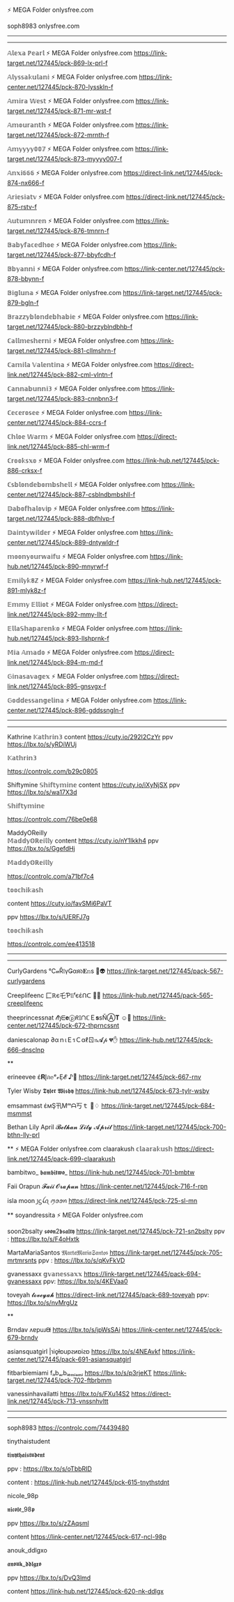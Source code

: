 ⚡ MEGA Folder  onlysfree.com

soph8983 onlysfree.com

****
****
𝔸𝕝𝕖𝕩𝕒 ℙ𝕖𝕒𝕣𝕝	⚡ MEGA Folder  onlysfree.com
https://link-target.net/127445/pck-869-lx-prl-f

𝔸𝕝𝕪𝕤𝕤𝕒𝕜𝕦𝕝𝕒𝕟𝕚	⚡ MEGA Folder  onlysfree.com
https://link-center.net/127445/pck-870-lysskln-f

𝔸𝕞𝕚𝕣𝕒 𝕎𝕖𝕤𝕥	⚡ MEGA Folder  onlysfree.com
https://link-target.net/127445/pck-871-mr-wst-f

𝔸𝕞𝕠𝕦𝕣𝕒𝕟𝕥𝕙	⚡ MEGA Folder  onlysfree.com
https://link-target.net/127445/pck-872-mrnth-f

𝔸𝕞𝕪𝕪𝕪𝕪𝟘𝟘𝟟	⚡ MEGA Folder  onlysfree.com
https://link-target.net/127445/pck-873-myyyy007-f

𝔸𝕟𝕩𝕚𝟞𝟞𝟞	⚡ MEGA Folder  onlysfree.com
https://direct-link.net/127445/pck-874-nx666-f

𝔸𝕣𝕚𝕖𝕤𝕚𝕒𝕥𝕧	⚡ MEGA Folder  onlysfree.com
https://direct-link.net/127445/pck-875-rstv-f

𝔸𝕦𝕥𝕦𝕞𝕟𝕣𝕖𝕟	⚡ MEGA Folder  onlysfree.com
https://link-target.net/127445/pck-876-tmnrn-f

𝔹𝕒𝕓𝕪𝕗𝕒𝕔𝕖𝕕𝕙𝕠𝕖	⚡ MEGA Folder  onlysfree.com
https://link-target.net/127445/pck-877-bbyfcdh-f

𝔹𝕓𝕪𝕒𝕟𝕟𝕚	⚡ MEGA Folder  onlysfree.com
https://link-center.net/127445/pck-878-bbynn-f

𝔹𝕚𝕘𝕝𝕦𝕟𝕒	⚡ MEGA Folder  onlysfree.com
https://link-target.net/127445/pck-879-bgln-f

𝔹𝕣𝕒𝕫𝕫𝕪𝕓𝕝𝕠𝕟𝕕𝕖𝕓𝕙𝕒𝕓𝕚𝕖	⚡ MEGA Folder  onlysfree.com
https://link-target.net/127445/pck-880-brzzyblndbhb-f

ℂ𝕒𝕝𝕝𝕞𝕖𝕤𝕙𝕖𝕣𝕟𝕚	⚡ MEGA Folder  onlysfree.com
https://link-target.net/127445/pck-881-cllmshrn-f

ℂ𝕒𝕞𝕚𝕝𝕒 𝕍𝕒𝕝𝕖𝕟𝕥𝕚𝕟𝕒	⚡ MEGA Folder  onlysfree.com
https://direct-link.net/127445/pck-882-cml-vlntn-f

ℂ𝕒𝕟𝕟𝕒𝕓𝕦𝕟𝕟𝕚𝟛	⚡ MEGA Folder  onlysfree.com
https://link-target.net/127445/pck-883-cnnbnn3-f

ℂ𝕖𝕔𝕖𝕣𝕠𝕤𝕖𝕖	⚡ MEGA Folder  onlysfree.com
https://link-center.net/127445/pck-884-ccrs-f

ℂ𝕙𝕝𝕠𝕖 𝕎𝕒𝕣𝕞	⚡ MEGA Folder  onlysfree.com
https://direct-link.net/127445/pck-885-chl-wrm-f

ℂ𝕣𝕠𝕠𝕜𝕤𝕩𝕠	⚡ MEGA Folder  onlysfree.com
https://link-hub.net/127445/pck-886-crksx-f

ℂ𝕤𝕓𝕝𝕠𝕟𝕕𝕖𝕓𝕠𝕞𝕓𝕤𝕙𝕖𝕝𝕝	⚡ MEGA Folder  onlysfree.com
https://link-center.net/127445/pck-887-csblndbmbshll-f

𝔻𝕒𝕓𝕠𝕗𝕙𝕒𝕝𝕠𝕧𝕚𝕡	⚡ MEGA Folder  onlysfree.com
https://link-target.net/127445/pck-888-dbfhlvp-f

𝔻𝕒𝕚𝕟𝕥𝕪𝕨𝕚𝕝𝕕𝕖𝕣	⚡ MEGA Folder  onlysfree.com
https://link-center.net/127445/pck-889-dntywldr-f

𝕞𝕠𝕠𝕟𝕪𝕠𝕦𝕣𝕨𝕒𝕚𝕗𝕦	⚡ MEGA Folder  onlysfree.com
https://link-hub.net/127445/pck-890-mnyrwf-f

𝔼𝕞𝕚𝕝𝕪𝕜𝟠ℤ	⚡ MEGA Folder  onlysfree.com
https://link-hub.net/127445/pck-891-mlyk8z-f

𝔼𝕞𝕞𝕪 𝔼𝕝𝕝𝕚𝕠𝕥	⚡ MEGA Folder  onlysfree.com
https://direct-link.net/127445/pck-892-mmy-llt-f

𝔼𝕝𝕝𝕒𝕊𝕙𝕒𝕡𝕒𝕣𝕖𝕟𝕜𝕠	⚡ MEGA Folder  onlysfree.com
https://link-hub.net/127445/pck-893-llshprnk-f

𝕄𝕚𝕒 𝔸𝕞𝕒𝕕𝕠	⚡ MEGA Folder  onlysfree.com
https://direct-link.net/127445/pck-894-m-md-f

𝔾𝕚𝕟𝕒𝕤𝕒𝕧𝕒𝕘𝕖𝕩	⚡ MEGA Folder  onlysfree.com
https://direct-link.net/127445/pck-895-gnsvgx-f

𝔾𝕠𝕕𝕕𝕖𝕤𝕤𝕒𝕟𝕘𝕖𝕝𝕚𝕟𝕒	⚡ MEGA Folder  onlysfree.com
https://link-center.net/127445/pck-896-gddssngln-f

***
***
Kathrine
𝕂𝕒𝕥𝕙𝕣𝕚𝕟𝟛
content https://cuty.io/292I2CzYr
ppv  https://lbx.to/s/yRDiWUj

𝕂𝕒𝕥𝕙𝕣𝕚𝕟𝟛

https://controlc.com/b29c0805

Shiftymine
𝕊𝕙𝕚𝕗𝕥𝕪𝕞𝕚𝕟𝕖
content https://cuty.io/iXyNjSX
ppv https://lbx.to/s/wa17X3d

𝕊𝕙𝕚𝕗𝕥𝕪𝕞𝕚𝕟𝕖

https://controlc.com/76be0e68

MaddyOReilly   
𝕄𝕒𝕕𝕕𝕪𝕆ℝ𝕖𝕚𝕝𝕝𝕪
content  https://cuty.io/nY1Ikkh4
ppv https://lbx.to/s/GgefdHj

𝕄𝕒𝕕𝕕𝕪𝕆ℝ𝕖𝕚𝕝𝕝𝕪

https://controlc.com/a71bf7c4

𝕥𝕠𝕠𝕔𝕙𝕚𝕜𝕒𝕤𝕙

content https://cuty.io/favSMi6PaVT

ppv https://lbx.to/s/UERFJ7g

𝕥𝕠𝕠𝕔𝕙𝕚𝕜𝕒𝕤𝕙

https://controlc.com/ee413518

****
****


CurlyGardens   ℃𝓊Ř𝔩үǤαя𝔡𝐄𝕟s  🍔👽
https://link-target.net/127445/pack-567-curlygardens

Creeplifeenc   匚ℝє乇Ƥ𝔩𝕚ᶠєέᑎᑕ  🎅😲
https://link-hub.net/127445/pack-565-creeplifeenc

theeprincessnat    𝓉ђᗴ𝐞ⓟᖇ𝕀ᑎℂＥ𝐬ѕŇⒶ𝐓  ☺💞
https://link-center.net/127445/pck-672-thprncssnt

daniescalonap    ∂αｎιＥรＣαℓㄖ𝔫𝓐𝓅  💔✋
https://link-hub.net/127445/pck-666-dnsclnp

**

erineevee   έ𝐑Įภ𝕖ᵉ𝓋Ẹ𝓔  ♪🎉
https://link-target.net/127445/pck-667-rnv

Tyler Wisby   𝕿𝖞𝖑𝖊𝖗 𝖂𝖎𝖘𝖇𝖞
https://link-hub.net/127445/pck-673-tylr-wsby

emsammast   έмŞ卂Μᵐᗩ丂ｔ  👺♢
https://link-target.net/127445/pck-684-msmmst

Bethan Lily April   𝓑𝓮𝓽𝓱𝓪𝓷 𝓛𝓲𝓵𝔂 𝓐𝓹𝓻𝓲𝓵
https://link-target.net/127445/pck-700-bthn-lly-prl

** ⚡ MEGA Folder  onlysfree.com
claarakush   𝕔𝕝𝕒𝕒𝕣𝕒𝕜𝕦𝕤𝕙
https://direct-link.net/127445/pack-699-claarakush

bambitwo_   𝖇𝖆𝖒𝖇𝖎𝖙𝖜𝖔_
https://link-hub.net/127445/pck-701-bmbtw

Faii Orapun    𝓕𝓪𝓲𝓲 𝓞𝓻𝓪𝓹𝓾𝓷
https://link-center.net/127445/pck-716-f-rpn

isla moon   ꠸ᦓꪶꪖ ꪑꪮꪮꪀ
https://direct-link.net/127445/pck-725-sl-mn

**  soyandressita  ⚡ MEGA Folder  onlysfree.com

soon2bsalty   𝖘𝖔𝖔𝖓2𝖇𝖘𝖆𝖑𝖙𝖞 
https://link-target.net/127445/pck-721-sn2bslty   ppv :  https://lbx.to/s/F4oHxtk

MartaMariaSantos   𝔐𝔞𝔯𝔱𝔞𝔐𝔞𝔯𝔦𝔞𝔖𝔞𝔫𝔱𝔬𝔰
https://link-target.net/127445/pck-705-mrtmrsnts   ppv :  https://lbx.to/s/qKvFkVD

gvanessaxx    𝕘𝕧𝕒𝕟𝕖𝕤𝕤𝕒𝕩𝕩
https://link-target.net/127445/pack-694-gvanessaxx   ppv: https://lbx.to/s/4KEVaa0

toveyah  𝓽𝓸𝓿𝓮𝔂𝓪𝓱
https://direct-link.net/127445/pack-689-toveyah   ppv:  https://lbx.to/s/nvMrgUz

**

Brndav   ʌɐpuɹᙠ
https://lbx.to/s/jpWsSAi
https://link-center.net/127445/pck-679-brndv

asiansquatgirl   |ɿiǫƚɒupꙅᴎɒiꙅɒ
https://lbx.to/s/4NEAvkf
https://link-center.net/127445/pack-691-asiansquatgirl

fitbarbiemiami   fᵢₜbₐᵣbᵢₑₘᵢₐₘᵢ
https://lbx.to/s/p3rjeKT
https://link-target.net/127445/pck-702-ftbrbmm

vanessinhavailatti
https://lbx.to/s/FXu14S2
https://direct-link.net/127445/pck-713-vnssnhvltt


******************
********
soph8983
https://controlc.com/74439480

tinythaistudent

𝖙𝖎𝖓𝖞𝖙𝖍𝖆𝖎𝖘𝖙𝖚𝖉𝖊𝖓𝖙

ppv : https://lbx.to/s/oTbbRID

content : https://link-hub.net/127445/pck-615-tnythstdnt

nicole_98p

𝖓𝖎𝖈𝖔𝖑𝖊_98𝖕

ppv https://lbx.to/s/zZAqsml

content https://link-center.net/127445/pck-617-ncl-98p

anouk_ddlgxo

𝖆𝖓𝖔𝖚𝖐_𝖉𝖉𝖑𝖌𝖝𝖔

ppv https://lbx.to/s/DvQ3lmd

content https://link-hub.net/127445/pck-620-nk-ddlgx